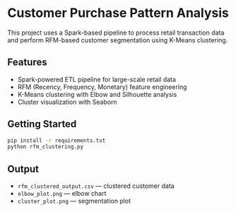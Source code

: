 # Customer Purchase Pattern Analysis

This project uses a Spark-based pipeline to process retail transaction data and perform RFM-based customer segmentation using K-Means clustering.

## Features
- Spark-powered ETL pipeline for large-scale retail data
- RFM (Recency, Frequency, Monetary) feature engineering
- K-Means clustering with Elbow and Silhouette analysis
- Cluster visualization with Seaborn

## Getting Started
```bash
pip install -r requirements.txt
python rfm_clustering.py
```

## Output
- `rfm_clustered_output.csv` — clustered customer data
- `elbow_plot.png` — elbow chart
- `cluster_plot.png` — segmentation plot
